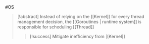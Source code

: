 #OS 
>[!abstract] Instead of relying on the [[Kernel]] for every thread management decision, the [[Goroutines | runtime system]]  is responsible for scheduling [[Thread]]
>>[!success] Mitigate inefficiency from [[Kernel]]